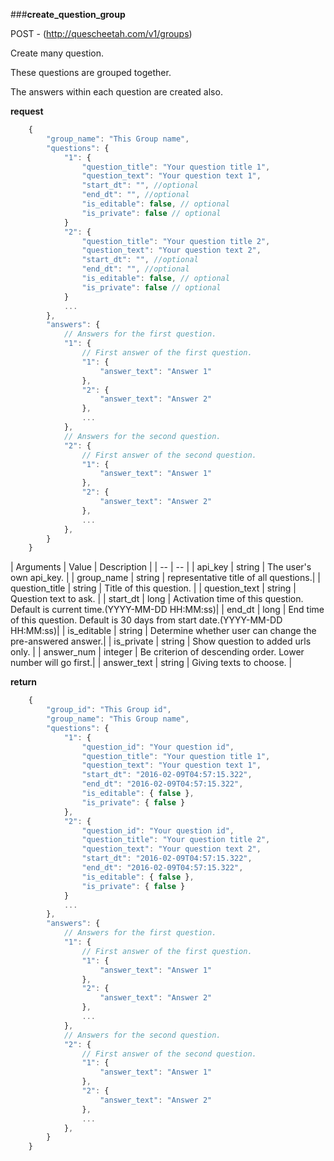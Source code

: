 ###**create_question_group**


POST - (http://quescheetah.com/v1/groups)

Create many question.

These questions are grouped together.

The answers within each question are created also.

**request**
```javascript
    {
        "group_name": "This Group name",
        "questions": {
            "1": {
                "question_title": "Your question title 1",
                "question_text": "Your question text 1",
                "start_dt": "", //optional
                "end_dt": "", //optional
                "is_editable": false, // optional
                "is_private": false // optional
            }
            "2": {
                "question_title": "Your question title 2",
                "question_text": "Your question text 2",
                "start_dt": "", //optional
                "end_dt": "", //optional
                "is_editable": false, // optional
                "is_private": false // optional
            }
            ...
        },
        "answers": {
            // Answers for the first question.
            "1": {
                // First answer of the first question.
                "1": {
                    "answer_text": "Answer 1"
                },
                "2": {
                    "answer_text": "Answer 2"
                },
                ...
            },
            // Answers for the second question.
            "2": {
                // First answer of the second question.
                "1": {
                    "answer_text": "Answer 1"
                },
                "2": {
                    "answer_text": "Answer 2"
                },
                ...
            },
        }
    }
```
| Arguments | Value | Description |
| --        | --    |
| api_key | string | The user's own api_key. |
| group_name | string | representative title of all questions.| 
| question_title | string | Title of this question. |
| question_text  | string  | Question text to ask. |
| start_dt | long | Activation time of this question. Default is current time.(YYYY-MM-DD HH:MM:ss)|
| end_dt | long | End time of this question. Default is 30 days from start date.(YYYY-MM-DD HH:MM:ss)|
| is_editable | string | Determine whether user can change the pre-answered answer.|
| is_private | string | Show question to added urls only. |
| answer_num | integer | Be criterion of descending order. Lower number will go first.|
| answer_text | string | Giving texts to choose. |


**return**
```javascript
    {
        "group_id": "This Group id",
        "group_name": "This Group name",
        "questions": {
            "1": {
                "question_id": "Your question id",
                "question_title": "Your question title 1",
                "question_text": "Your question text 1",
                "start_dt": "2016-02-09T04:57:15.322",
                "end_dt": "2016-02-09T04:57:15.322",
                "is_editable": { false },
                "is_private": { false }
            },
            "2": {
                "question_id": "Your question id",
                "question_title": "Your question title 2",
                "question_text": "Your question text 2",
                "start_dt": "2016-02-09T04:57:15.322",
                "end_dt": "2016-02-09T04:57:15.322",
                "is_editable": { false },
                "is_private": { false }
            }
            ...
        },
        "answers": {
            // Answers for the first question.
            "1": {
                // First answer of the first question.
                "1": {
                    "answer_text": "Answer 1"
                },
                "2": {
                    "answer_text": "Answer 2"
                },
                ...
            },
            // Answers for the second question.
            "2": {
                // First answer of the second question.
                "1": {
                    "answer_text": "Answer 1"
                },
                "2": {
                    "answer_text": "Answer 2"
                },
                ...
            },
        }
    }
```